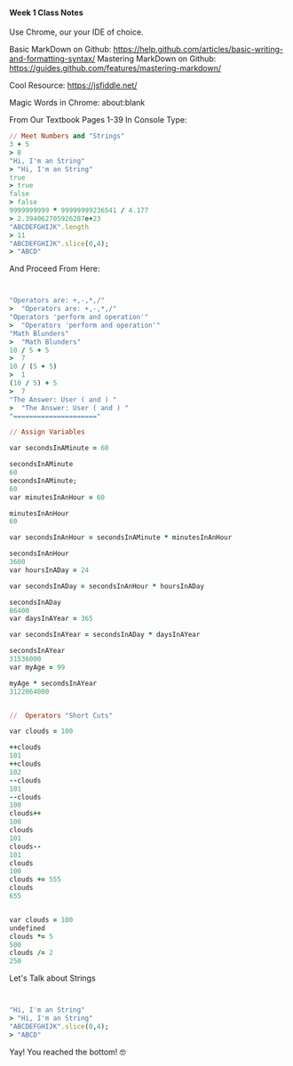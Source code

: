 #### Week 1 Class Notes


Use Chrome, our your IDE of choice. 

Basic MarkDown on Github:  https://help.github.com/articles/basic-writing-and-formatting-syntax/
Mastering MarkDown on Github: https://guides.github.com/features/mastering-markdown/

Cool Resource: https://jsfiddle.net/


Magic Words in Chrome: about:blank

From Our Textbook Pages 1-39
In Console Type:

```ruby
// Meet Numbers and "Strings"
3 + 5
> 8
"Hi, I'm an String"
> "Hi, I'm an String"
true
> true
false
> false
9999999999 * 99999999236541 / 4.177
> 2.394062705926287e+23
"ABCDEFGHIJK".length
> 11
"ABCDEFGHIJK".slice(0,4);
> "ABCD"

```

And Proceed From Here:

```ruby


"Operators are: +,-,*,/"
>  "Operators are: +,-,*,/"
"Operators 'perform and operation'"
>  "Operators 'perform and operation'"
"Math Blunders"
>  "Math Blunders"
10 / 5 + 5
>  7
10 / (5 + 5)
>  1
(10 / 5) + 5
>  7
"The Answer: User ( and ) "
>  "The Answer: User ( and ) "
"====================="

// Assign Variables

var secondsInAMinute = 60

secondsInAMinute
60
secondsInAMinute;
60
var minutesInAnHour = 60

minutesInAnHour
60

var secondsInAnHour = secondsInAMinute * minutesInAnHour

secondsInAnHour
3600
var hoursInADay = 24

var secondsInADay = secondsInAnHour * hoursInADay

secondsInADay
86400
var daysInAYear = 365

var secondsInAYear = secondsInADay * daysInAYear

secondsInAYear
31536000
var myAge = 99

myAge * secondsInAYear
3122064000


//  Operators "Short Cuts"

var clouds = 100

++clouds
101
++clouds
102
--clouds
101
--clouds
100
clouds++
100
clouds
101
clouds--
101
clouds
100
clouds += 555
clouds
655


var clouds = 100
undefined
clouds *= 5
500
clouds /= 2
250

```

Let's Talk about Strings

```ruby


"Hi, I'm an String"
> "Hi, I'm an String"
"ABCDEFGHIJK".slice(0,4);
> "ABCD"

```

Yay! You reached the bottom! 🤓

